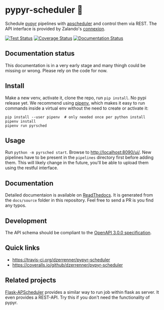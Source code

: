# pypyr-scheduler 📓

Schedule [pypyr](https://github.com/pypyr/pypyr-cli) pipelines with [apscheduler](https://github.com/agronholm/apscheduler) and control them via REST. The API interface is provided by Zalando's [connexion](https://connexion.readthedocs.io/en/latest/index.html).

[![Test Status](https://travis-ci.org/dzerrenner/pypyr-scheduler.svg?branch=master)](https://travis-ci.org/dzerrenner/pypyr-scheduler)
[![Coverage Status](https://coveralls.io/repos/github/dzerrenner/pypyr-scheduler/badge.svg?branch=master)](https://coveralls.io/github/dzerrenner/pypyr-scheduler?branch=master)
[![Documentation Status](https://readthedocs.org/projects/pypyr-scheduler/badge/?version=latest)](https://pypyr-scheduler.readthedocs.io/en/latest/?badge=latest)

## Documentation status

This documentation is in a very early stage and many thingh could be missing or wrong. Please rely on the code for now.

## Install

Make a new venv, activate it, clone the repo, run `pip install`. No pypi release yet.
We recommend using [pipenv](https://pipenv.kennethreitz.org), which makes it easy to run commands inside a virtual env without the need to create or activate it:

    pip install --user pipenv  # only needed once per python install
    pipenv install
    pipenv run pyrsched

## Usage

Run `python -m pyrsched start`.
Browse to [http://localhost:8090/ui/](http://localhost:8090/ui/). New pipelines have to be present in the `pipelines` directory first before adding them. This will likely change in the future, you'll be able to upload them using the restful interface.

## Documentation

Detailed documentaion is available on [ReadThedocs](https://pypyr-scheduler.readthedocs.io). It is generated from the `docs/source` folder in this repository. Feel free to send a PR is you find any typos.

## Development

The API schema should be compliant to the [OpenAPI 3.0.0 specification](https://swagger.io/docs/specification/).

## Quick links

- <https://travis-ci.org/dzerrenner/pypyr-scheduler>
- <https://coveralls.io/github/dzerrenner/pypyr-scheduler>

## Related projects

[Flask-APScheduler](https://github.com/viniciuschiele/flask-apscheduler) provides
a similar way to run job within flask as server. It even provides a REST-API. Try this
if you don't need the functionality of pypyr.